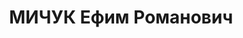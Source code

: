 ---
title: МИЧУК Ефим Романович
description: р. 1896, с. Кам'янка Межівського р-ну Дніпропетровської обл., українець,
  з селян, чл. ВКП(б), освіта початкова, командир батареї 41 стрілецького полку. 14.01.1938
  звинувачений у належності до к/рев. організації, розстріляний 15.01.1938 р. Реабілітований
  17.11.1959 р.
---